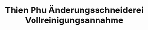 ---
title: "Thien Phu Änderungsschneiderei Vollreinigungsannahme"
url: /berlin/thien-phu-aenderungsschneiderei-vollreinigungsannahme/
shop: Wäscherei
---